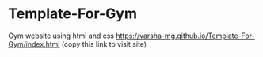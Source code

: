 # Template-For-Gym
Gym website using html and css
https://varsha-mg.github.io/Template-For-Gym/index.html   (copy this link to visit site)
